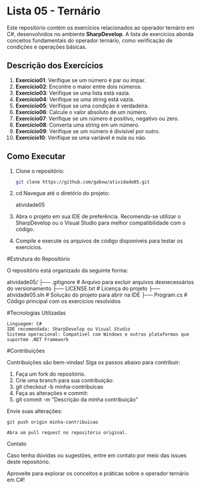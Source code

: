 # Lista 05 - Ternário

Este repositório contém os exercícios relacionados ao operador ternário em C#, desenvolvidos no ambiente **SharpDevelop**. A lista de exercícios aborda conceitos fundamentais do operador ternário, como verificação de condições e operações básicas.

## Descrição dos Exercícios

1. **Exercício01**: Verifique se um número é par ou ímpar.
2. **Exercício02**: Encontre o maior entre dois números.
3. **Exercício03**: Verifique se uma lista está vazia.
4. **Exercício04**: Verifique se uma string está vazia.
5. **Exercício05**: Verifique se uma condição é verdadeira.
6. **Exercício06**: Calcule o valor absoluto de um número.
7. **Exercício07**: Verifique se um número é positivo, negativo ou zero.
8. **Exercício08**: Converta uma string em um número.
9. **Exercício09**: Verifique se um número é divisível por outro.
10. **Exercício10**: Verifique se uma variável é nula ou não.

## Como Executar

1. Clone o repositório:
   ```bash
   git clone https://github.com/gabxw/atividade05.git
2. cd Navegue até o diretório do projeto:

   atividade05

3. Abra o projeto em sua IDE de preferência. Recomenda-se utilizar o SharpDevelop ou o Visual Studio para melhor compatibilidade com o código.
 
4. Compile e execute os arquivos de código disponíveis para testar os exercícios.

#Estrutura do Repositório

O repositório está organizado da seguinte forma:

atividade05/
├── .gitignore        # Arquivo para excluir arquivos desnecessários do versionamento
├── LICENSE.txt       # Licença do projeto
├── atividade05.sln   # Solução do projeto para abrir na IDE
├── Program.cs        # Código principal com os exercícios resolvidos

#Tecnologias Utilizadas

    Linguagem: C#
    IDE recomendada: SharpDevelop ou Visual Studio
    Sistema operacional: Compatível com Windows e outras plataformas que suportem .NET Framework


#Contribuições

Contribuições são bem-vindas! Siga os passos abaixo para contribuir:

1. Faça um fork do repositório.
2. Crie uma branch para sua contribuição:
3. git checkout -b minha-contribuicao
4. Faça as alterações e commit:
5. git commit -m "Descrição da minha contribuição"

Envie suas alterações:

    git push origin minha-contribuicao

    Abra um pull request no repositório original.

Contato

Caso tenha dúvidas ou sugestões, entre em contato por meio das issues deste repositório.

Aproveite para explorar os conceitos e práticas sobre o operador ternário em C#! 
